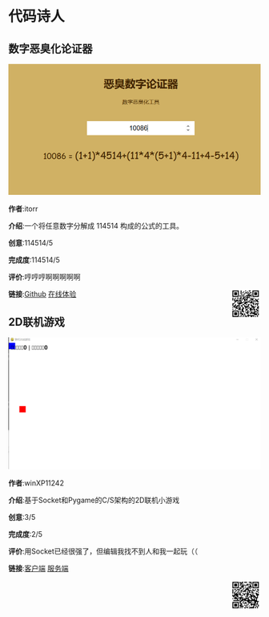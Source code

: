 # 代码诗人

## 数字恶臭化论证器

![1](assets/code-1.png)

**作者**:itorr

**介绍**:一个将任意数字分解成 114514 构成的公式的工具。

**创意**:114514/5

**完成度**:114514/5

**评价**:哼哼哼啊啊啊啊啊

**链接**:[Github](https://github.com/itorr/homo) [在线体验](https://lab.magiconch.com/homo/)
<img src="./assets/code-1-qrc.png" width="60px" style="float:right">

## 2D联机游戏
![2](assets/code-2.PNG)

**作者**:winXP11242

**介绍**:基于Socket和Pygame的C/S架构的2D联机小游戏

**创意**:3/5

**完成度**:2/5

**评价**:用Socket已经很强了，但编辑我找不到人和我一起玩（（

**链接**:[客户端](https://shequ.codemao.cn/community/1634916) [服务端](https://shequ.codemao.cn/community/1634914)

<img src="./assets/code-2-qrc.png" width="60px" style="float:right">